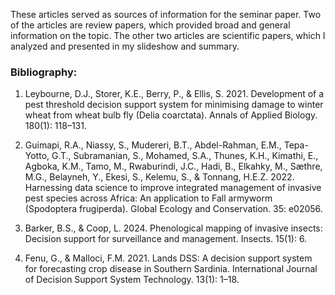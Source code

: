 These articles served as sources of information for the seminar paper. Two of the articles are review papers, which provided broad and general information on the topic. The other two articles are scientific papers, which I analyzed and presented in my slideshow and summary.


### Bibliography: 

1. Leybourne, D.J., Storer, K.E., Berry, P., & Ellis, S. 2021. Development of a pest threshold decision support system for minimising damage to winter wheat from wheat bulb fly (Delia coarctata). Annals of Applied Biology. 180(1): 118–131.

2. Guimapi, R.A., Niassy, S., Mudereri, B.T., Abdel-Rahman, E.M., Tepa-Yotto, G.T., Subramanian, S., Mohamed, S.A., Thunes, K.H., Kimathi, E., Agboka, K.M., Tamo, M., Rwaburindi, J.C., Hadi, B., Elkahky, M., Sæthre, M.G., Belayneh, Y., Ekesi, S., 
Kelemu, S., & Tonnang, H.E.Z. 2022. Harnessing data science to improve integrated management of invasive pest species across Africa: An application to Fall armyworm (Spodoptera frugiperda). Global Ecology and Conservation. 35: e02056.

3. Barker, B.S., & Coop, L. 2024. Phenological mapping of invasive insects: Decision support for surveillance and management. Insects. 15(1): 6.

4. Fenu, G., & Malloci, F.M. 2021. Lands DSS: A decision support system for forecasting crop disease in Southern Sardinia. International Journal of Decision Support System Technology. 13(1): 1–18.



